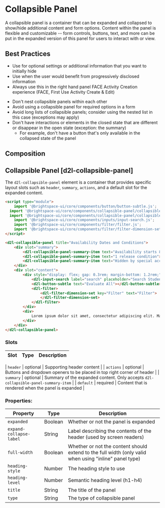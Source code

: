 # Collapsible Panel

A collapsible panel is a container that can be expanded and collapsed to show/hide additional content and form options. Content within the panel is flexible and customizable -- form controls, buttons, text, and more can be put in the expanded version of this panel for users to interact with or view.

## Best Practices

<!-- docs: start best practices -->
<!-- docs: start dos -->
* Use for optional settings or additional information that you want to initially hide
* Use when the user would benefit from progressively disclosed information
* Always use this in the right hand panel FACE Activity Creation experience (FACE, First Use Activity Create & Edit)
<!-- docs: end dos -->

<!-- docs: start donts -->
* Don't nest collapsible panels within each other
* Avoid using a collapsible panel for required options in a form
* Avoid long lists of collapsible panels; consider using the nested list in this case (exceptions may apply)
* Don't have interactions or elements in the closed state that are different or disappear in the open state (exception: the summary)
	* For example, don't have a button that's only available in the collapsed state of the panel
<!-- docs: end donts -->
<!-- docs: end best practices -->

## Composition


## Collapsible Panel [d2l-collapsible-panel]

The `d2l-collapsible-panel` element is a container that provides specific layout slots such as `header`, `summary`, `actions`, and a default slot for the expanded content.

<!-- docs: demo live name:d2l-collapsible-panel size:large -->
```html
<script type="module">
	import '@brightspace-ui/core/components/button/button-subtle.js';
  import '@brightspace-ui/core/components/collapsible-panel/collapsible-panel.js';
  import '@brightspace-ui/core/components/collapsible-panel/collapsible-panel-summary-item.js';
	import '@brightspace-ui/core/components/inputs/input-search.js';
	import '@brightspace-ui/core/components/filter/filter.js';
	import '@brightspace-ui/core/components/filter/filter-dimension-set.js';
</script>

<d2l-collapsible-panel title="Availability Dates and Conditions">
	<div slot="summary">
		<d2l-collapsible-panel-summary-item text="Availability starts 8/16/2022 and ends 8/12/2022"></d2l-collapsible-panel-summary-item>
		<d2l-collapsible-panel-summary-item text="1 release condition"></d2l-collapsible-panel-summary-item>
		<d2l-collapsible-panel-summary-item text="Hidden by special access"></d2l-collapsible-panel-summary-item>
	</div>
	<div slot="content">
		<div style="display: flex; gap: 0.3rem; margin-bottom: 1.2rem;">
			<d2l-input-search label="search" placeholder="Search Students"></d2l-input-search>
			<d2l-button-subtle text="Evaluate All"></d2l-button-subtle>
			<d2l-filter>
				<d2l-filter-dimension-set key="Filter" text="Filter">
				</d2l-filter-dimension-set>
			</d2l-filter>
		</div>
		<div>
			Lorem ipsum dolor sit amet, consectetur adipiscing elit. Maecenas odio ligula, aliquam efficitur sollicitudin non, dignissim quis nisl. Nullam rutrum, lectus sed finibus consectetur, dolor leo blandit lorem, vitae consectetur arcu enim ornare tortor.
		</div>
	</div>
</d2l-collapsible-panel>
```

<!-- docs: start hidden content -->
### Slots

| Slot | Type | Description |
|--|--|--|

| `header` | optional | Supporting header content |
| `actions` | optional | Buttons and dropdown openers to be placed in top right corner of header |
| `summary` | optional | Summary of the expanded content. Only accepts `d2l-collapsible-panel-summary-item` |
| `default` | required | Content that is rendered when the panel is expanded |


### Properties:

| Property | Type | Description |
|--|--|--|
| `expanded` | Boolean | Whether or not the panel is expanded |
| `expand-collapse-label` | String | Label describing the contents of the header (used by screen readers) |
| `full-width` | Boolean | Whether or not the content should extend to the full width (only valid when using "inline" panel type) |
| `heading-style` | Number | The heading style to use |
| `heading-level` | Number | Semantic heading level (h1-h4) |
| `title` | String | The title of the panel |
| `type` | String | The type of collapsible panel |
<!-- docs: end hidden content -->

